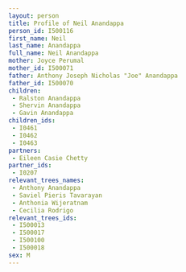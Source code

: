 ```yaml
---
layout: person
title: Profile of Neil Anandappa
person_id: I500116
first_name: Neil
last_name: Anandappa
full_name: Neil Anandappa
mother: Joyce Perumal
mother_id: I500071
father: Anthony Joseph Nicholas "Joe" Anandappa
father_id: I500070
children:
 - Ralston Anandappa
 - Shervin Anandappa
 - Gavin Anandappa
children_ids:
 - I0461
 - I0462
 - I0463
partners:
 - Eileen Casie Chetty
partner_ids:
 - I0207
relevant_trees_names:
 - Anthony Anandappa
 - Saviel Pieris Tavarayan
 - Anthonia Wijeratnam
 - Cecilia Rodrigo
relevant_trees_ids:
 - I500013
 - I500017
 - I500100
 - I500018
sex: M
---
```


